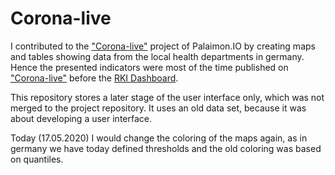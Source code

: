 # Corona-live

I contributed to the ["Corona-live"](https://corona-live.de/) project of Palaimon.IO by creating maps and tables showing data from the local health departments in germany. 
Hence the presented indicators were most of the time published on ["Corona-live"](https://corona-live.de/) before the [RKI Dashboard](https://experience.arcgis.com/experience/478220a4c454480e823b17327b2bf1d4/page/page_1/).

This repository stores a later stage of the user interface only, which was not merged to the project repository. It uses an old data set, because it was about developing a user interface.

Today (17.05.2020) I would change the coloring of the maps again, as in germany we have today defined thresholds and the old coloring was based on quantiles.



